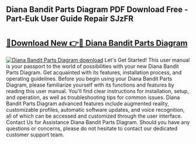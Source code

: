 ## Diana Bandit Parts Diagram PDF Download Free - Part-Euk User Guide Repair SJzFR

# <h2><a href="http://dflxuo.blite.top/?on=Diana+Bandit+Parts+Diagram">🔗Download New 👉🔴 Diana Bandit Parts Diagram</a></h2>

[![Diana Bandit Parts Diagram download](https://i.imgur.com/lujVjoI.png)](http://dflxuo.blite.top/?on=Diana+Bandit+Parts+Diagram)
Let's Get Started! This user manual is your passport to the world of possibilities with your new Diana Bandit Parts Diagram. Get acquainted with its features, installation process, and operating guidelines. Before you begin using your Diana Bandit Parts Diagram, please familiarize yourself with its functions and features by reading this user manual. You'll find clear instructions for installation, setup, and operation, as well as troubleshooting tips for common issues. Diana Bandit Parts Diagram advanced features include augmented reality, customizable profiles, automatic software updates, and voice recognition, all of which can be accessed and customized through the user interface. Contact Us for Assistance Diana Bandit Parts Diagram. Should you have any questions or concerns, please do not hesitate to contact our dedicated customer support team.

